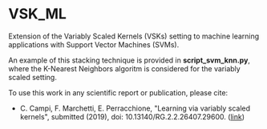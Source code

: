 # VSK_ML

Extension of the Variably Scaled Kernels (VSKs) setting to machine learning applications with Support Vector Machines (SVMs).

An example of this stacking technique is provided in **script_svm_knn.py**, where the K-Nearest Neighbors algoritm is considered for the variably scaled setting.

To use this work in any scientific report or publication, please cite:

* C. Campi, F. Marchetti, E. Perracchione, "Learning via variably scaled kernels", submitted (2019), doi: 10.13140/RG.2.2.26407.29600. ([link](https://www.researchgate.net/publication/338126579_Learning_via_variably_scaled_kernels))
